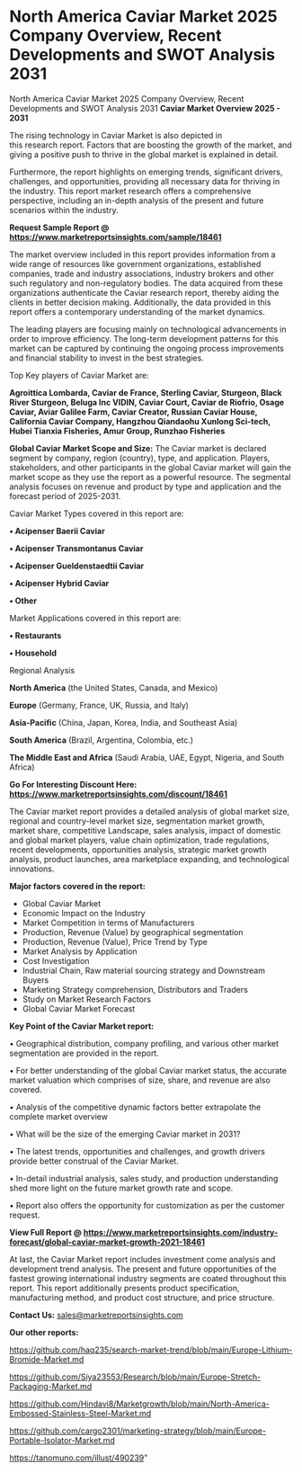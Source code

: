 # North America Caviar Market 2025 Company Overview, Recent Developments and SWOT Analysis 2031
 North America Caviar Market 2025 Company Overview, Recent Developments and SWOT Analysis 2031
<Strong> Caviar Market Overview 2025 - 2031</strong>

The rising technology in Caviar Market is also depicted in this research report. Factors that are boosting the growth of the market, and giving a positive push to thrive in the global market is explained in detail.

Furthermore, the report highlights on emerging trends, significant drivers, challenges, and opportunities, providing all necessary data for thriving in the industry. This report market research offers a comprehensive perspective, including an in-depth analysis of the present and future scenarios within the industry.

<strong>Request Sample Report @ <a href=https://www.marketreportsinsights.com/sample/18461>https://www.marketreportsinsights.com/sample/18461</a></strong>

The market overview included in this report provides information from a wide range of resources like government organizations, established companies, trade and industry associations, industry brokers and other such regulatory and non-regulatory bodies. The data acquired from these organizations authenticate the Caviar research report, thereby aiding the clients in better decision making. Additionally, the data provided in this report offers a contemporary understanding of the market dynamics.

The leading players are focusing mainly on technological advancements in order to improve efficiency. The long-term development patterns for this market can be captured by continuing the ongoing process improvements and financial stability to invest in the best strategies.

Top Key players of Caviar Market are:

<strong>Agroittica Lombarda, Caviar de France, Sterling Caviar, Sturgeon, Black River Sturgeon, Beluga Inc VIDIN, Caviar Court, Caviar de Riofrio, Osage Caviar, Aviar Galilee Farm, Caviar Creator, Russian Caviar House, California Caviar Company, Hangzhou Qiandaohu Xunlong Sci-tech, Hubei Tianxia Fisheries, Amur Group, Runzhao Fisheries</strong>

<strong><b>Global Caviar Market Scope and Size:</b></strong>
The Caviar market is declared segment by company, region (country), type, and application. Players, stakeholders, and other participants in the global Caviar market will gain the market scope as they use the report as a powerful resource. The segmental analysis focuses on revenue and product by type and application and the forecast period of 2025-2031.

Caviar Market Types covered in this report are:

<strong>• Acipenser Baerii Caviar

• Acipenser Transmontanus Caviar

• Acipenser Gueldenstaedtii Caviar

• Acipenser Hybrid Caviar

• Other</strong>

Market Applications covered in this report are:

<strong>• Restaurants

• Household</strong> 

Regional Analysis

<strong>North America</strong> (the United States, Canada, and Mexico)

<strong>Europe</strong> (Germany, France, UK, Russia, and Italy)

<strong>Asia-Pacific</strong> (China, Japan, Korea, India, and Southeast Asia)

<strong>South America</strong> (Brazil, Argentina, Colombia, etc.)

<strong>The Middle East and Africa</strong> (Saudi Arabia, UAE, Egypt, Nigeria, and South Africa)

<strong>Go For Interesting Discount Here: <a href=https://www.marketreportsinsights.com/discount/18461>https://www.marketreportsinsights.com/discount/18461</a></strong>

The Caviar market report provides a detailed analysis of global market size, regional and country-level market size, segmentation market growth, market share, competitive Landscape, sales analysis, impact of domestic and global market players, value chain optimization, trade regulations, recent developments, opportunities analysis, strategic market growth analysis, product launches, area marketplace expanding, and technological innovations.

<strong><b>Major factors covered in the report:</b></strong>
<ul>
  <li>Global Caviar Market </li>
  <li>Economic Impact on the Industry</li>
  <li>Market Competition in terms of Manufacturers</li>
  <li>Production, Revenue (Value) by geographical segmentation</li>
  <li>Production, Revenue (Value), Price Trend by Type</li>
  <li>Market Analysis by Application</li>
  <li>Cost Investigation</li>
  <li>Industrial Chain, Raw material sourcing strategy and Downstream Buyers</li>
  <li>Marketing Strategy comprehension, Distributors and Traders</li>
  <li>Study on Market Research Factors</li>
  <li>Global Caviar Market Forecast</li>
</ul>

<strong><b>Key Point of the Caviar Market report:</b></strong>

• Geographical distribution, company profiling, and various other market segmentation are provided in the report.

• For better understanding of the global Caviar market status, the accurate market valuation which comprises of size, share, and revenue are also covered.

• Analysis of the competitive dynamic factors better extrapolate the complete market overview

• What will be the size of the emerging Caviar market in 2031?

• The latest trends, opportunities and challenges, and growth drivers provide better construal of the Caviar Market.

• In-detail industrial analysis, sales study, and production understanding shed more light on the future market growth rate and scope.

• Report also offers the opportunity for customization as per the customer request.

<strong><b>View Full Report @ <a href=https://www.marketreportsinsights.com/industry-forecast/global-caviar-market-growth-2021-18461>https://www.marketreportsinsights.com/industry-forecast/global-caviar-market-growth-2021-18461</a></b></strong>


At last, the Caviar Market report includes investment come analysis and development trend analysis. The present and future opportunities of the fastest growing international industry segments are coated throughout this report. This report additionally presents product specification, manufacturing method, and product cost structure, and price structure.

<strong>Contact Us:</strong>
sales@marketreportsinsights.com

<strong>Our other reports:</strong>

<a href=https://github.com/haq235/search-market-trend/blob/main/Europe-Lithium-Bromide-Market.md>https://github.com/haq235/search-market-trend/blob/main/Europe-Lithium-Bromide-Market.md</a>

<a href=https://github.com/Siya23553/Research/blob/main/Europe-Stretch-Packaging-Market.md>https://github.com/Siya23553/Research/blob/main/Europe-Stretch-Packaging-Market.md</a>

<a href=https://github.com/Hindavi8/Marketgrowth/blob/main/North-America-Embossed-Stainless-Steel-Market.md>https://github.com/Hindavi8/Marketgrowth/blob/main/North-America-Embossed-Stainless-Steel-Market.md</a>

<a href=https://github.com/cargo2301/marketing-strategy/blob/main/Europe-Portable-Isolator-Market.md>https://github.com/cargo2301/marketing-strategy/blob/main/Europe-Portable-Isolator-Market.md</a>

<a href=https://tanomuno.com/illust/490239>https://tanomuno.com/illust/490239</a>"
